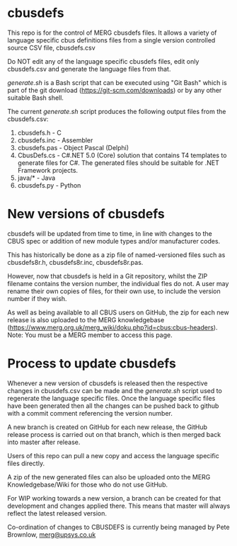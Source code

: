 # cbusdefs
This repo is for the control of MERG cbusdefs files. It allows a variety of language specific cbus definitions files from a 
single version controlled source CSV file, cbusdefs.csv

Do NOT edit any of the language specific cbusdefs files, edit only cbusdefs.csv and generate the language files from that.

_generate.sh_ is a Bash script  that can be executed using "Git Bash" which is part of the git download (https://git-scm.com/downloads) or by 
any other suitable Bash shell.

The current _generate.sh_ script produces the following output files from the cbusdefs.csv:
1.	cbusdefs.h   - C
2.	cbusdefs.inc - Assembler
3.	cbusdefs.pas - Object Pascal (Delphi)
4.  CbusDefs.cs	 - C#.NET 5.0 (Core) solution that contains T4 templates to generate files for C#.
					The generated files should be suitable for .NET Framework projects.
5.	java/\*      - Java
6.  cbusdefs.py  - Python

# New versions of cbusdefs
cbusdefs will be updated from time to time, in line with changes to the CBUS spec or addition of new module types and/or manufacturer codes.

This has historically be done as a zip file of named-versioned files such as cbusdefs8r.h, cbusdefs8r.inc, cbusdefs8r.pas. 

However, now that cbusdefs is held in a Git repository, whilst the ZIP filename contains the version number, the individual fles do not.  A user may rename
their own copies of files, for their own use, to include the version number if they wish.

As well as being available to all CBUS users on GitHub, the zip for each new release is also uploaded to the MERG knowledgebase
(https://www.merg.org.uk/merg_wiki/doku.php?id=cbus:cbus-headers). Note: You must be a MERG member to access this page.

# Process to update cbusdefs
Whenever a new version of cbusdefs is released then the respective changes in cbusdefs.csv can be made and the _generate.sh_ script used to 
regenerate the language specific files. Once the language specific files have been generated then all the changes can be pushed back to github 
with a commit comment referencing the version number.

A new branch is created on GitHub for each new release, the GitHub release process is carried out on that branch, which is then merged back into master after
release.

Users of this repo can pull a new copy and access the language specific files directly.

A zip of the new generated files can also be uploaded onto the MERG Knowledgebase/Wiki for those who do not use GitHub.

For WIP working towards a new version, a branch can be created for that development and changes applied there.  This means that master will always reflect the latest released version.

Co-ordination of changes to CBUSDEFS is currently being managed by Pete Brownlow, merg@upsys.co.uk


